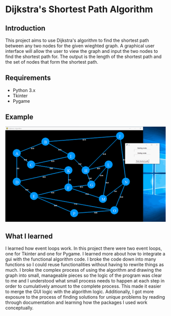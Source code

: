 # Dijkstra's Shortest Path Algorithm

## Introduction
This project aims to use Dijkstra's algorithm to find the shortest path between any two nodes for the given wieghted graph. A graphical user interface will allow the user to view the graph and input the two nodes to find the shortest path for. The output is the length of the shortest path and the set of nodes that form the shortest path.
## Requirements
 - Python 3.x
 - Tkinter
 - Pygame
## Example
![](ShortestPathExample.gif)
## What I learned
I learned how event loops work. In this project there were two event loops, one for Tkinter and one for Pygame. I learned more about how to integrate a gui with the functional algorithm code. I broke the code down into many functions so I could reuse functionalities without having to rewrite things as much. I broke the complex process of using the algorithm and drawing the graph into small, manageable pieces so the logic of the program was clear to me and I understood what small process needs to happen at each step in order to cumulatively amount to the complete process. This made it easier to merge the GUI logic with the algorithm logic. Additionally, I got more exposure to the process of finding solutions for unique problems by reading through documentation and learning how the packages I used work conceptually.
